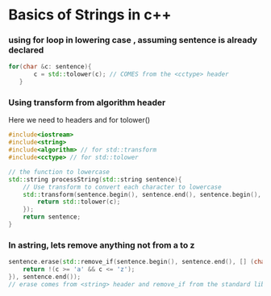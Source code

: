 # Basics of Strings in c++

 ### using for loop in lowering case , assuming sentence is already declared

 ```cpp
 for(char &c: sentence){
		c = std::tolower(c); // COMES from the <cctype> header
	}
```
### Using transform from algorithm header
Here we need to headers <algorithm> and <cctype> for tolower()
```cpp
#include<iostream>
#include<string>
#include<algorithm> // for std::transform
#include<cctype> // for std::tolower

// the function to lowercase
std::string processString(std::string sentence){
	// Use transform to convert each character to lowercase
	std::transform(sentence.begin(), sentence.end(), sentence.begin(), [](unsigned char c){
		return std::tolower(c);
	});
	return sentence;
}
```

### In astring, lets remove anything not from a to z

```cpp
sentence.erase(std::remove_if(sentence.begin(), sentence.end(), [] (char c){
	return !(c >= 'a' && c <= 'z');
}), sentence.end());
// erase comes from <string> header and remove_if from the standard library and a component of <algorithm> header
```